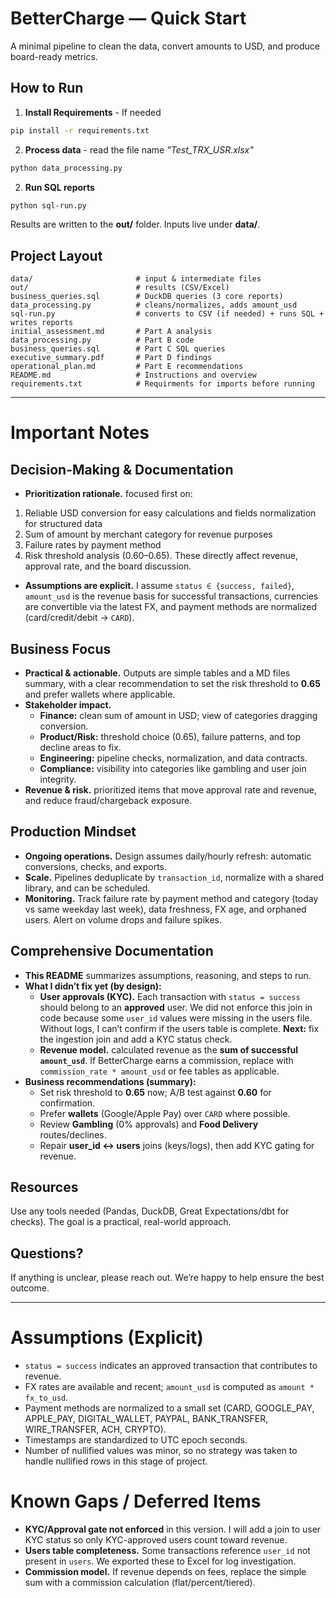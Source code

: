 # BetterCharge — Quick Start

A minimal pipeline to clean the data, convert amounts to USD, and produce board-ready metrics.

## How to Run
1) **Install Requirements** - If needed
```bash
pip install -r requirements.txt
 ```
2) **Process data** - read the file name _"Test_TRX_USR.xlsx"_
```bash
python data_processing.py
```
2) **Run SQL reports**
```bash
python sql-run.py
```
Results are written to the **out/** folder. Inputs live under **data/**.

## Project Layout
```
data/                       # input & intermediate files
out/                        # results (CSV/Excel)
business_queries.sql        # DuckDB queries (3 core reports)
data_processing.py          # cleans/normalizes, adds amount_usd
sql-run.py                  # converts to CSV (if needed) + runs SQL + writes reports
initial_assessment.md       # Part A analysis 
data_processing.py          # Part B code 
business_queries.sql        # Part C SQL queries 
executive_summary.pdf       # Part D findings 
operational_plan.md         # Part E recommendations 
README.md                   # Instructions and overview 
requirements.txt            # Requirments for imports before running
```

---



# Important Notes

## Decision-Making & Documentation
- **Prioritization rationale.**  focused first on: 
1. Reliable USD conversion for easy calculations and fields normalization for structured data
2. Sum of amount by merchant category for revenue purposes 
3. Failure rates by payment method
4. Risk threshold analysis (0.60–0.65). 
These directly affect revenue, approval rate, and the board discussion.
- **Assumptions are explicit.** I assume `status ∈ {success, failed}`, `amount_usd` is the revenue basis for successful transactions, currencies are convertible via the latest FX, and payment methods are normalized (card/credit/debit → `CARD`).

## Business Focus
- **Practical & actionable.** Outputs are simple tables and a MD files summary, with a clear recommendation to set the risk threshold to **0.65** and prefer wallets where applicable.
- **Stakeholder impact.**
  - **Finance:** clean sum of amount in USD; view of categories dragging conversion.
  - **Product/Risk:** threshold choice (0.65), failure patterns, and top decline areas to fix.
  - **Engineering:** pipeline checks, normalization, and data contracts.
  - **Compliance:** visibility into categories like gambling and user join integrity.
- **Revenue & risk.** prioritized items that move approval rate and revenue, and reduce fraud/chargeback exposure.

## Production Mindset
- **Ongoing operations.** Design assumes daily/hourly refresh: automatic conversions, checks, and exports.
- **Scale.** Pipelines deduplicate by `transaction_id`, normalize with a shared library, and can be scheduled. 
- **Monitoring.** Track failure rate by payment method and category (today vs same weekday last week), data freshness, FX age, and orphaned users. Alert on volume drops and failure spikes.

## Comprehensive Documentation
- **This README** summarizes assumptions, reasoning, and steps to run.
- **What I didn’t fix yet (by design):**
  - **User approvals (KYC).** Each transaction with `status = success` should belong to an **approved** user. We did not enforce this join in code because some `user_id` values were missing in the users file. Without logs, I can’t confirm if the users table is complete. **Next:** fix the ingestion join and add a KYC status check.
  - **Revenue model.**  calculated revenue as the **sum of successful `amount_usd`**. If BetterCharge earns a commission, replace with `commission_rate * amount_usd` or fee tables as applicable.
- **Business recommendations (summary):**
  - Set risk threshold to **0.65** now; A/B test against **0.60** for confirmation.
  - Prefer **wallets** (Google/Apple Pay) over `CARD` where possible.
  - Review **Gambling** (0% approvals) and **Food Delivery** routes/declines.
  - Repair **user_id ↔ users** joins (keys/logs), then add KYC gating for revenue.

## Resources
Use any tools needed (Pandas, DuckDB, Great Expectations/dbt for checks). The goal is a practical, real-world approach.

## Questions?
If anything is unclear, please reach out. We’re happy to help ensure the best outcome.

---

# Assumptions (Explicit)
- `status = success` indicates an approved transaction that contributes to revenue.
- FX rates are available and recent; `amount_usd` is computed as `amount * fx_to_usd`.
- Payment methods are normalized to a small set (CARD, GOOGLE_PAY, APPLE_PAY, DIGITAL_WALLET, PAYPAL, BANK_TRANSFER, WIRE_TRANSFER, ACH, CRYPTO).
- Timestamps are standardized to UTC epoch seconds.
- Number of nullified values was minor, so no strategy was taken to handle nullified rows in this stage of project.

# Known Gaps / Deferred Items
- **KYC/Approval gate not enforced** in this version. I will add a join to user KYC status so only KYC-approved users count toward revenue.
- **Users table completeness.** Some transactions reference `user_id` not present in `users`. We exported these to Excel for log investigation.
- **Commission model.** If revenue depends on fees, replace the simple sum with a commission calculation (flat/percent/tiered).



